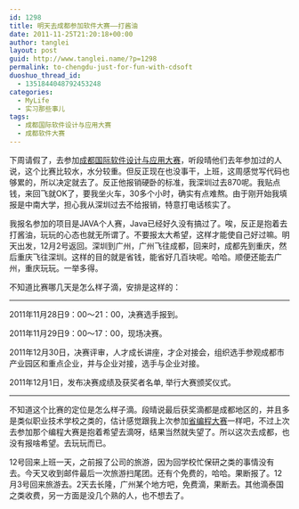 ```yaml
---
id: 1298
title: 明天去成都参加软件大赛——打酱油
date: 2011-11-25T21:20:18+00:00
author: tanglei
layout: post
guid: http://www.tanglei.name/?p=1298
permalink: to-chengdu-just-for-fun-with-cdsoft
duoshuo_thread_id:
  - 1351844048792453248
categories:
  - MyLife
  - 实习那些事儿
tags:
  - 成都国际软件设计与应用大赛
  - 成都软件大赛
---
```

下周请假了，去参加[成都国际软件设计与应用大赛](http://www.cdsoft2011.com/opencms/zh/introduction/dynamics/artcle--006.html)，听段晴他们去年参加过的人说，这个比赛比较水，水分较重。但反正现在也没事干，上班，这周感觉写代码也够累的，所以决定就去了。反正他报销硬卧的标准，我深圳过去870呢。我贴点钱，来回飞就OK了，要我坐火车，30多个小时，确实有点难熬。由于刚开始我填报是中南大学，担心我从深圳过去不给报销，特意打电话核实了。

我报名参加的项目是JAVA个人赛，Java已经好久没有搞过了。唉，反正是抱着去打酱油，玩玩的心态也就无所谓了。不要报太大希望，这样才能使自己好过嘛。明天出发，12月2号返回。深圳到广州，广州飞往成都，回来时，成都先到重庆，然后重庆飞往深圳。这样的目的就是省钱，能省好几百块呢。哈哈。顺便还能去广州，重庆玩玩。一举多得。

不知道比赛哪几天是怎么样子滴，安排是这样的：

* * *

2011年11月28日9：00～21：00，决赛选手报到。
  
2011年11月29日9：00～17：00，现场决赛。
  
2011年12月30日，决赛评审，人才成长讲座，才企对接会，组织选手参观成都市产业园区和重点企业，并与企业对接，选手与企业对接。
  
2011年12月1日，发布决赛成绩及获奖者名单, 举行大赛颁奖仪式。

* * *

不知道这个比赛的定位是怎么样子滴。段晴说最后获奖滴都是成都地区的，并且多是类似职业技术学校之类的，估计感觉跟我上次参加[省编程大赛](http://www.tanglei.name/the-first-cpc/)一样吧，不过上次去参加那个编程大赛是抱着希望去滴呀，结果当然就失望了。所以这次去成都，也没有报啥希望。去玩玩而已。

12号回来上班一天，之前报了公司的旅游，因为回学校忙保研之类的事情没有去。今天又收到邮件最后一次旅游扫尾团。还有个免费的，哈哈。果断报了。12月3号回来旅游去。2天去长隆，广州某个地方吧，免费滴，果断去。其他滴泰国之类收费，另一方面是没几个熟的人，也不想去了。
